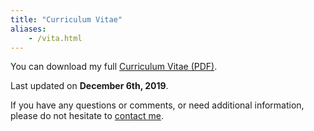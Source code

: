 ```yaml
---
title: "Curriculum Vitae"
aliases:
    - /vita.html
---
```


You can download my full [Curriculum Vitae (PDF)](/files/vita/zamboni-vita.pdf).

Last updated on **December 6th, 2019**.

If you have any questions or comments, or need additional
information, please do not hesitate to [contact me](/contact).
